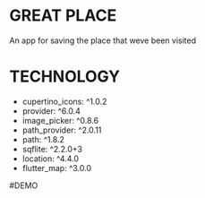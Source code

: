 # GREAT PLACE

An app for saving the place that weve been visited

# TECHNOLOGY

- cupertino_icons: ^1.0.2
- provider: ^6.0.4
- image_picker: ^0.8.6
- path_provider: ^2.0.11
- path: ^1.8.2
- sqflite: ^2.2.0+3
- location: ^4.4.0
- flutter_map: ^3.0.0

#DEMO
